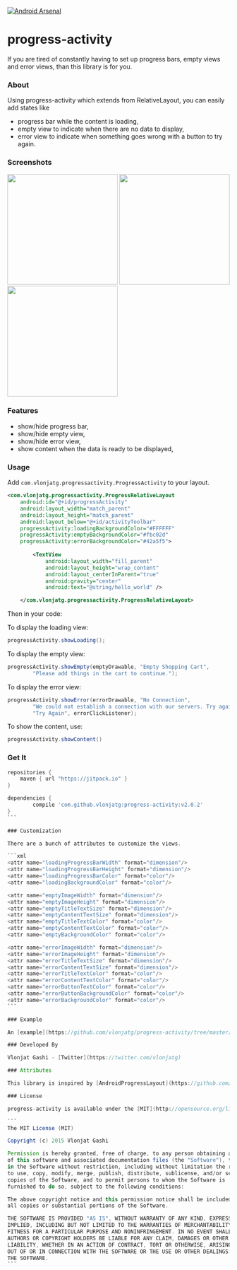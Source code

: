 [![Android Arsenal](https://img.shields.io/badge/Android%20Arsenal-progress--activity-green.svg?style=flat)](https://android-arsenal.com/details/1/2386)

# progress-activity

If you are tired of constantly having to set up progress bars, empty views and error views, than this library is for you.

### About

Using progress-activity which extends from RelativeLayout, you can easily add states like

- progress bar while the content is loading,
- empty view to indicate when there are no data to display,
- error view to indicate when something goes wrong with a button to try again.

### Screenshots

<img src="http://i.imgur.com/oEsvKDc.png" width="250">
<img src="http://i.imgur.com/VLqt4tS.png" width="250">
<img src="http://i.imgur.com/zJY7WIS.png" width="250">

### Features

- show/hide progress bar,
- show/hide empty view,
- show/hide error view,
- show content when the data is ready to be displayed,

### Usage

Add ```com.vlonjatg.progressactivity.ProgressActivity``` to your layout.

```xml
<com.vlonjatg.progressactivity.ProgressRelativeLayout
	android:id="@+id/progressActivity"
    android:layout_width="match_parent"
	android:layout_height="match_parent"
    android:layout_below="@+id/activityToolbar"
    progressActivity:loadingBackgroundColor="#FFFFFF"
    progressActivity:emptyBackgroundColor="#fbc02d"
    progressActivity:errorBackgroundColor="#42a5f5">
    
        <TextView
            android:layout_width="fill_parent"
            android:layout_height="wrap_content"
            android:layout_centerInParent="true"
            android:gravity="center"
            android:text="@string/hello_world" />

    </com.vlonjatg.progressactivity.ProgressRelativeLayout>
```

Then in your code:

To display the loading view:

```java
progressActivity.showLoading();
```

To display the empty view:

```java
progressActivity.showEmpty(emptyDrawable, "Empty Shopping Cart", 
		"Please add things in the cart to continue.");
``` 

To display the error view:

```java
progressActivity.showError(errorDrawable, "No Connection",
		"We could not establish a connection with our servers. Try again when you are connected to the interne.",
        "Try Again", errorClickListener);
``` 

To show the content, use:

```java
progressActivity.showContent()
```

### Get It

````groovy
repositories {
    maven { url "https://jitpack.io" }
}

dependencies {
        compile 'com.github.vlonjatg:progress-activity:v2.0.2'
}
```

### Customization

There are a bunch of attributes to customize the views.

```xml
<attr name="loadingProgressBarWidth" format="dimension"/>
<attr name="loadingProgressBarHeight" format="dimension"/>
<attr name="loadingProgressBarColor" format="color"/>
<attr name="loadingBackgroundColor" format="color"/>

<attr name="emptyImageWidth" format="dimension"/>
<attr name="emptyImageHeight" format="dimension"/>
<attr name="emptyTitleTextSize" format="dimension"/>
<attr name="emptyContentTextSize" format="dimension"/>
<attr name="emptyTitleTextColor" format="color"/>
<attr name="emptyContentTextColor" format="color"/>
<attr name="emptyBackgroundColor" format="color"/>

<attr name="errorImageWidth" format="dimension"/>
<attr name="errorImageHeight" format="dimension"/>
<attr name="errorTitleTextSize" format="dimension"/>
<attr name="errorContentTextSize" format="dimension"/>
<attr name="errorTitleTextColor" format="color"/>
<attr name="errorContentTextColor" format="color"/>
<attr name="errorButtonTextColor" format="color"/>
<attr name="errorButtonBackgroundColor" format="color"/>
<attr name="errorBackgroundColor" format="color"/>
```

### Example

An [example](https://github.com/vlonjatg/progress-activity/tree/master/sample) is available.

### Developed By

Vlonjat Gashi - [Twitter](https://twitter.com/vlonjatg)

### Attributes

This library is inspired by [AndroidProgressLayout](https://github.com/antonkrasov/AndroidProgressLayout) library from Anton Krasov.

### License

progress-activity is available under the [MIT](http://opensource.org/licenses/MIT) licence.

```
The MIT License (MIT)

Copyright (c) 2015 Vlonjat Gashi

Permission is hereby granted, free of charge, to any person obtaining a copy
of this software and associated documentation files (the "Software"), to deal
in the Software without restriction, including without limitation the rights
to use, copy, modify, merge, publish, distribute, sublicense, and/or sell
copies of the Software, and to permit persons to whom the Software is
furnished to do so, subject to the following conditions:

The above copyright notice and this permission notice shall be included in
all copies or substantial portions of the Software.

THE SOFTWARE IS PROVIDED "AS IS", WITHOUT WARRANTY OF ANY KIND, EXPRESS OR
IMPLIED, INCLUDING BUT NOT LIMITED TO THE WARRANTIES OF MERCHANTABILITY,
FITNESS FOR A PARTICULAR PURPOSE AND NONINFRINGEMENT. IN NO EVENT SHALL THE
AUTHORS OR COPYRIGHT HOLDERS BE LIABLE FOR ANY CLAIM, DAMAGES OR OTHER
LIABILITY, WHETHER IN AN ACTION OF CONTRACT, TORT OR OTHERWISE, ARISING FROM,
OUT OF OR IN CONNECTION WITH THE SOFTWARE OR THE USE OR OTHER DEALINGS IN
THE SOFTWARE.
```
